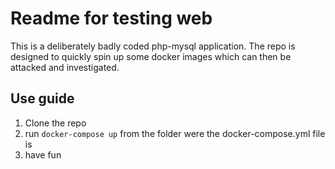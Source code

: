 # Readme for testing web

This is a deliberately badly coded php-mysql application. The repo is designed to quickly spin up some docker images which can then be attacked and investigated.

## Use guide

1. Clone the repo
2. run `docker-compose up` from the folder were the docker-compose.yml file is
3. have fun
